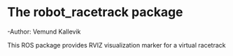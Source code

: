# The robot_racetrack package

-Author: Vemund Kallevik

This ROS package provides RVIZ visualization marker for a virtual racetrack

